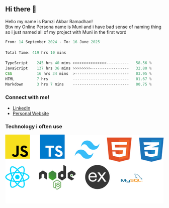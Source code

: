 ## Hi there 👋
Hello my name is Ramzi Akbar Ramadhan!\
Btw my Online Persona name is Muni and i have bad sense of naming thing so i just named all of my project with Muni in the first word
<!--START_SECTION:Muni-->

```Javascript
From: 14 September 2024 - To: 16 June 2025

Total Time: 419 hrs 10 mins

TypeScript    245 hrs 40 mins >>>>>>>>>>>>>>>----------   58.56 %
JavaScript    137 hrs 36 mins >>>>>>>>-----------------   32.80 %
CSS           16 hrs 34 mins  >------------------------   03.95 %
HTML          7 hrs           -------------------------   01.67 %
Markdown      3 hrs 7 mins    -------------------------   00.75 %
```

<!--END_SECTION:Muni-->
### Connect with me!
* [LinkedIn](https://www.linkedin.com/in/ramzi-akbar-ramadhan-b8b05a243/)
* [Personal Website](https://www.muniporto.my.id/)
### Technology i often use
![Technology List](assets/techlist.png)
